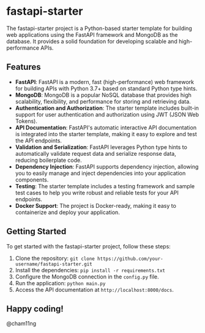 # fastapi-starter

The fastapi-starter project is a Python-based starter template for building web applications using the FastAPI framework and MongoDB as the database. It provides a solid foundation for developing scalable and high-performance APIs.

## Features

- **FastAPI**: FastAPI is a modern, fast (high-performance) web framework for building APIs with Python 3.7+ based on standard Python type hints.
- **MongoDB**: MongoDB is a popular NoSQL database that provides high scalability, flexibility, and performance for storing and retrieving data.
- **Authentication and Authorization**: The starter template includes built-in support for user authentication and authorization using JWT (JSON Web Tokens).
- **API Documentation**: FastAPI's automatic interactive API documentation is integrated into the starter template, making it easy to explore and test the API endpoints.
- **Validation and Serialization**: FastAPI leverages Python type hints to automatically validate request data and serialize response data, reducing boilerplate code.
- **Dependency Injection**: FastAPI supports dependency injection, allowing you to easily manage and inject dependencies into your application components.
- **Testing**: The starter template includes a testing framework and sample test cases to help you write robust and reliable tests for your API endpoints.
- **Docker Support**: The project is Docker-ready, making it easy to containerize and deploy your application.

## Getting Started

To get started with the fastapi-starter project, follow these steps:

1. Clone the repository: `git clone https://github.com/your-username/fastapi-starter.git`
2. Install the dependencies: `pip install -r requirements.txt`
3. Configure the MongoDB connection in the `config.py` file.
4. Run the application: `python main.py`
5. Access the API documentation at `http://localhost:8000/docs`.

## Happy coding!

@cham11ng
